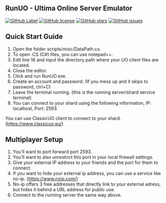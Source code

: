 ## RunUO - Ultima Online Server Emulator
[![GitHub Label](https://img.shields.io/badge/RunUO-2.3-blue)](https://img.shields.io/badge/RunUO-2.3-blue)
[![GitHub license](https://img.shields.io/github/license/bohica89/RunUO-2.3?color=blue)](https://github.com/bohica89/RunUO-2.3/blob/main/License)
[![GitHub stars](https://img.shields.io/github/stars/bohica89/RunUO-2.3?logo=github&style=flat)](https://github.com/bohica89/RunUO-2.3/stargazers)
[![GitHub issues](https://img.shields.io/github/issues/bohica89/RunUO-2.3?logo=github)](https://github.com/bohica89/RunUO-2.3/issues)

## Quick Start Guide

1. Open the folder scripts/misc/DataPath.cs.
2. To open .CS (C#) files, you can use notepad++.
3. Edit line 16 and input the directory path where your UO client files are located.
4. Close the editor.
5. Click and run RunUO.exe.
6. Create an account and password. (If you mess up and it skips to password, ctrl+C)
7. Leave the terminal running. (this is the running server/shard service terminal)
8. You can connect to your shard using the following information, IP: localhost, Port: 2593.

You can use ClassicUO client to connect to your shard. (https://www.classicuo.eu/)

## Multiplayer Setup

1. You'll want to port forward port 2593.
2. You'll want to also unrestrict this port in your local firewall settings.
3. Give your external IP address to your friends and the port for them to connect.
4. If you want to hide your external ip address, you can use a service like no-ip. (https://www.noip.com/)
5. No-ip offers 3 free addresses that directly link to your external adress, but hides it behind a URL address for public use.
6. Connect to the running server the same way above.


